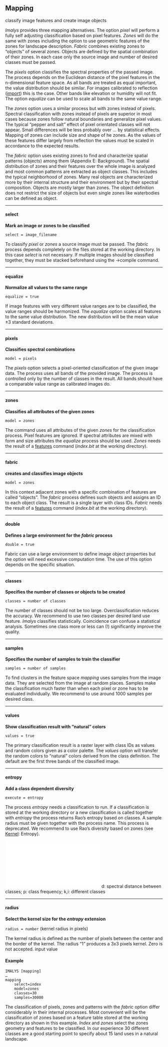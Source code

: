 ## Mapping

classify image features and create image objects

*Imalys* provides three mapping alternatives. The option *pixel* will perform a fully self adjusting classification based on pixel features. *Zones* will do the same with zones including the option to use geometric features of the zones for landscape description. *Fabric* combines existing zones to “objects” of several zones. Objects are defined by the spatial combination of their zones. In each case only the source image and number of desired classes must be passed. 

The *pixels* option classifies the spectral properties of the passed image. The process depends on the Euclidean distance of the pixel features in the n-dimensional feature space. As all bands are treated as equal important, the value distribution should be similar. For images calibrated to reflection ([import](3_Import.md)) this is the case. Other bands like elevation or humidity will not fit. The option *equalize* can be used to scale all bands to the same value range.

The *zones* option uses a similar process but with zones instead of pixels. Spectral classification with zones instead of pixels are superior in most cases because zones follow natural boundaries and generalize pixel values. The typical “pepper and salt” effect of pixel orientated classes will not appear. Small differences will be less probably over … by statistical effects. Mapping of zones can include size and shape of he zones. As the values of these features differ largely from reflection the values must be scaled in accordance to the expected results.

The *fabric* option uses existing zones to find and characterize spatial patterns (objects) among them (Appendix E: Background). The spatial distribution of zones and their features over the whole image is analyzed and most common patterns are extracted as object classes. This includes the typical neighborhood of zones. Many real objects are characterized more by their internal structure and their environment but by their spectral composition. Objects are mostly larger than zones. The object definition does not restrict the size of objects but even single zones like waterbodies can be defined as object.

------

#### select

**Mark an image or zones to be classified**

`select = image_filename`

To classify *pixel* or *zones* a source image must be passed. The *fabric* process depends completely on the files stored at the working directory. In this case *select* is not necessary. If multiple images should be classified together, they must be stacked beforehand using the →compile command.

------

#### equalize

**Normalize all values to the same range**

`equalize = true`

If image features with very different value ranges are to be classified, the value ranges should be harmonized. The *equalize* option scales all features to the same value distribution. The  new distribution will be the mean value ±3 standard deviations.

------

#### pixels

**Classifies spectral combinations**

`model = pixels`

The *pixels* option selects a pixel-oriented classification of the given image data. The process uses all bands of the provided image. The process is controlled only by the number of classes in the result. All bands should have a comparable value range as calibrated images do.

------

#### zones

**Classifies all attributes of the given zones**

`model = zones`

The command uses all attributes of the given *zones* for the classification process. Pixel features are ignored. If spectral attributes are mixed with form and size attributes the *equalize* process should be used. *Zones* needs the result of a [features](8_Features.md) command (*index.bit* at the working directory). 

------

#### fabric

**creates and classifies image objects**

`model = zones`

In this context adjacent zones with a specific combination of features are called “objects”. The *fabric* process defines such objects and assigns an ID to each object class. The result is a single layer with class IDs. *Fabric* needs the result of a [features](8_Features) command (*index.bit* at the working directory). 

------

#### double

**Defines a large environment for the *fabric* process**

`double = true`

Fabric can use a large environment to define image object properties but the option will need excessive computation time. The use of this option depends on the specific situation.

------

#### classes

**Specifies the number of classes or objects to be created**

`classes = number of classes`

The number of classes should not be too large. Overclassification reduces the accuracy. We recommend to use two classes per desired land use feature. *Imalys* classifies statistically. Coincidence can confuse a statistical analysis. Sometimes one class more or less can (!) significantly improve the quality.

------

#### samples

**Specifies the number of samples to train the classifier**

`samples = number of samples`

To find clusters in the feature space *mapping* uses samples from the image data. They are selected from the image at random places. Samples make the classification much faster than when each pixel or zone has to be evaluated individually. We recommend to use around 1000 samples per desired class.

------

#### values

**Show classification result with “natural” colors**

`values = true`

The primary classification result is a raster layer with class IDs as values and random colors given as a color palette. The *values* option will transfer the random colors to “natural” colors derived from the class definition. The default are the first three bands of the classified image.

------

#### entropy

**Add a class dependent diversity**

`execute = entropy`

The process *entropy* needs a classification to run. If a classification is stored at the working directory or a new classification is called together with *entriopy* the process returns Rao’s entropy based on classes. A sample radius must be given together with the process name.
This process is deprecated. We recommend to use Rao’s diversity based on zones (see [Kernel](8_Features.md): Entropy).

​	![image-20240320124820839](/home/c7sepe2/ESIS/GitHub_Commands/4_Compile.md)	d: spectral distance between classes; p: class frequency; k,i: different classes

------

#### radius

**Select the kernel size for the *entropy* extension**

`radius = number`	(kernel radius in pixels)

The kernel radius is defined as the number of pixels between the center and the border of the kernel. The radius “1” produces a 3x3 pixels kernel. Zero is not accepted.
input value

#### Example

```
IMALYS [mapping]
…
mapping
	select=index
	model=zones
	classes=30
	samples=30000
```

The classification of pixels, zones and patterns with the *fabric* option differ considerably in their internal processes. Most convenient will be the classification of zones based on a feature table stored at the working directory as shown in this example. *Index* and *zones* select the zones geometry and features to be classified. In our experience 30 different classes are a good starting point to specify about 15 land uses in a natural landscape. 
